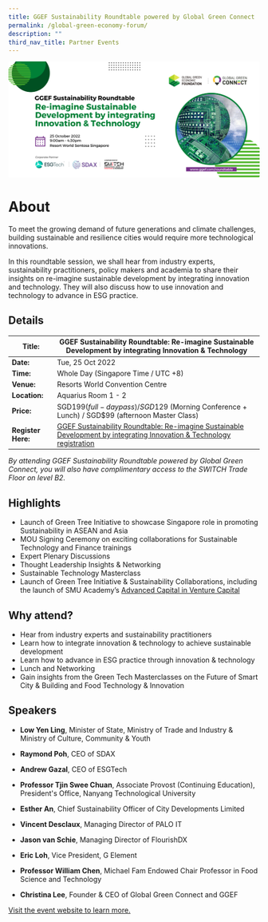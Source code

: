 ```yaml
---
title: GGEF Sustainability Roundtable powered by Global Green Connect
permalink: /global-green-economy-forum/
description: ""
third_nav_title: Partner Events
---
```

![Partner Event SWITCH 2022](/images/Sustainability%20Roundtable.png)
# **About**
To meet the growing demand of future generations and climate challenges, building sustainable and resilience cities would require more technological innovations. 

In this roundtable session, we shall hear from industry experts, sustainability practitioners, policy makers and academia to share their insights on re-imagine sustainable development by integrating innovation and technology. They will also discuss how to use innovation and technology to advance in ESG practice.

## **Details**

| **Title:** | **GGEF Sustainability Roundtable: Re-imagine Sustainable Development by integrating Innovation & Technology** |
| -------- | -------- |
|**Date:** | Tue, 25 Oct 2022 |
| **Time:** | Whole Day (Singapore Time / UTC +8) |
|**Venue:** | Resorts World Convention Centre |
|**Location:** | Aquarius Room 1 - 2 |
|**Price:** | SGD$199 (full-day pass) / SGD$129 (Morning Conference + Lunch) / SGD$99 (afternoon Master Class) |
|**Register Here:** | [GGEF Sustainability Roundtable: Re-imagine Sustainable Development by integrating Innovation & Technology registration](https://ggefsustainabilityroundtable.eventbrite.sg )

*By attending GGEF Sustainability Roundtable powered by Global Green Connect, you will also have complimentary access to the SWITCH Trade Floor on level B2.*

## **Highlights**
*   Launch of Green Tree Initiative to showcase Singapore role in promoting Sustainability in ASEAN and Asia  
*   MOU Signing Ceremony on exciting collaborations for Sustainable Technology and Finance trainings  
*   Expert Plenary Discussions  
*   Thought Leadership Insights & Networking     
*   Sustainable Technology Masterclass
*   Launch of Green Tree Initiative & Sustainability Collaborations, including the launch of SMU Academy’s [Advanced Capital in Venture Capital](https://academy.smu.edu.sg/advanced-certificate-venture-capital-7921)

## **Why attend?**
*   Hear from industry experts and sustainability practitioners  
*   Learn how to integrate innovation & technology to achieve sustainable development    
*   Learn how to advance in ESG practice through innovation & technology    
*   Lunch and Networking    
*   Gain insights from the Green Tech Masterclasses on the Future of Smart City & Building and Food Technology & Innovation

## **Speakers**
*  **Low Yen Ling**, Minister of State, Ministry of Trade and Industry & Ministry of Culture, Community & Youth
    
*   **Raymond Poh**, CEO of SDAX
    
*   **Andrew Gazal**, CEO of ESGTech
    
*   **Professor Tjin Swee Chuan**, Associate Provost (Continuing Education), President's Office, Nanyang Technological University
    
*   **Esther An**, Chief Sustainability Officer of City Developments Limited
    
*   **Vincent Desclaux**, Managing Director of PALO IT
    
*   **Jason van Schie**, Managing Director of FlourishDX
    
*   **Eric Loh**, Vice President, G Element
    
*   **Professor William Chen**, Michael Fam Endowed Chair Professor in Food Science and Technology
    
*   **Christina Lee**, Founder & CEO of Global Green Connect and GGEF

[Visit the event website to learn more.](https://www.ggef.com/roundtable)